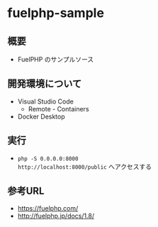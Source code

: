 # fuelphp-sample

## 概要

- FuelPHP のサンプルソース

## 開発環境について

- Visual Studio Code
  - Remote - Containers
- Docker Desktop

## 実行

- `php -S 0.0.0.0:8000`  
`http://localhost:8000/public` へアクセスする

## 参考URL

- https://fuelphp.com/
- http://fuelphp.jp/docs/1.8/
